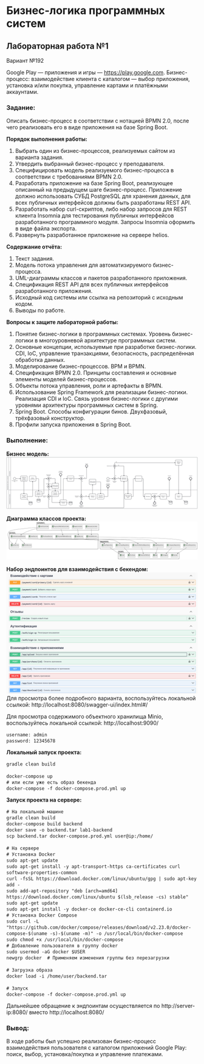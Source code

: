# Бизнес-логика программных систем

## Лабораторная работа №1

Вариант №192

Google Play — приложения и игры — https://play.google.com. 
Бизнес-процесс: взаимодействие клиента с каталогом — выбор приложения, установка и/или покупка, управление картами и платёжными аккаунтами.

### Задание:

Описать бизнес-процесс в соответствии с нотацией BPMN 2.0, после чего реализовать его в виде приложения на базе Spring Boot.

**Порядок выполнения работы:**

1. Выбрать один из бизнес-процессов, реализуемых сайтом из варианта задания.
2. Утвердить выбранный бизнес-процесс у преподавателя.
3. Специфицировать модель реализуемого бизнес-процесса в соответствии с требованиями BPMN 2.0.
4. Разработать приложение на базе Spring Boot, реализующее описанный на предыдущем шаге бизнес-процесс. Приложение должно использовать СУБД PostgreSQL для хранения данных, для всех публичных интерфейсов должны быть разработаны REST API.
5. Разработать набор curl-скриптов, либо набор запросов для REST клиента Insomnia для тестирования публичных интерфейсов разработанного программного модуля. Запросы Insomnia оформить в виде файла экспорта.
6. Развернуть разработанное приложение на сервере helios.

**Содержание отчёта:**

1. Текст задания.
2. Модель потока управления для автоматизируемого бизнес-процесса.
3. UML-диаграммы классов и пакетов разработанного приложения.
4. Спецификация REST API для всех публичных интерфейсов разработанного приложения.
5. Исходный код системы или ссылка на репозиторий с исходным кодом.
6. Выводы по работе.

**Вопросы к защите лабораторной работы:**

1. Понятие бизнес-логики в программных системах. Уровень бизнес-логики в многоуровневой архитектуре программных систем.
2. Основные концепции, используемые при разработке бизнес-логики. CDI, IoC, управление транзакциями, безопасность, распределённая обработка данных.
3. Моделирование бизнес-процессов. BPM и BPMN.
4. Спецификация BPMN 2.0. Принципы составления и основные элементы моделей бизнес-процессов.
5. Объекты потока управления, роли и артефакты в BPMN.
6. Использование Spring Framework для реализации бизнес-логики. Реализация CDI и IoC. Связь уровня бизнес-логики с другими уровнями архитектуры программных систем в Spring.
7. Spring Boot. Способы конфигурации бинов. Двухфазовый, трёхфазовый конструктор.
8. Профили запуска приложения в Spring Boot.

### Выполнение:

**Бизнес модель:** 
![img.png](diagram.png)

**Диаграмма классов проекта:**
![img.png](diagram_of_classes.png)

**Набор эндпоинтов для взаимодействия с бекендом:**
![img.png](endpoints.png)
Для просмотра более подробного варианта, воспользуйтесь локальной ссылкой:
http://localhost:8080/swagger-ui/index.html#/

Для просмотра содержимого объектного хранилища Minio, воспользуйтесь локальной ссылкой:
http://localhost:9090/
```
username: admin
password: 12345678
```

**Локальный запуск проекта:** 
```
gradle clean build

docker-compose up
# или если уже есть образ бекенда
docker-compose -f docker-compose.prod.yml up
```

**Запуск проекта на сервере:**
```
# На локальной машине
gradle clean build
docker-compose build backend
docker save -o backend.tar lab1-backend
scp backend.tar docker-compose.prod.yml user@ip:/home/

# На сервере 
# Установка Docker
sudo apt-get update
sudo apt-get install -y apt-transport-https ca-certificates curl software-properties-common
curl -fsSL https://download.docker.com/linux/ubuntu/gpg | sudo apt-key add -
sudo add-apt-repository "deb [arch=amd64] https://download.docker.com/linux/ubuntu $(lsb_release -cs) stable"
sudo apt-get update
sudo apt-get install -y docker-ce docker-ce-cli containerd.io
# Установка Docker Compose
sudo curl -L "https://github.com/docker/compose/releases/download/v2.23.0/docker-compose-$(uname -s)-$(uname -m)" -o /usr/local/bin/docker-compose
sudo chmod +x /usr/local/bin/docker-compose
# Добавление пользователя в группу docker
sudo usermod -aG docker $USER
newgrp docker  # Применяем изменения группы без перезагрузки

# Загрузка образа
docker load -i /home/user/backend.tar

# Запуск
docker-compose -f docker-compose.prod.yml up
```
Дальнейшее обращение к эндпоинтам осуществляется по http://server-ip:8080/ вместо http://localhost:8080/

### Вывод:
В ходе работы был успешно реализован бизнес-процесс взаимодействия пользователя с каталогом приложений Google Play: поиск, выбор, установка/покупка и управление платежами.